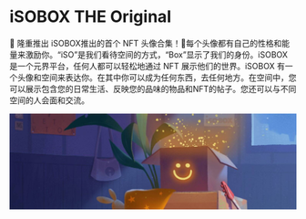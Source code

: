 # iSOBOX THE OriginaI

🎁 隆重推出 iSOBOX推出的首个 NFT 头像合集！🎁每个头像都有自己的性格和能量来激励你。“iSO”是我们看待空间的方式，“Box”显示了我们的身份。iSOBOX 是一个元界平台，任何人都可以轻松地通过 NFT 展示他们的世界。iSOBOX 有一个头像和空间来表达你。在其中你可以成为任何东西，去任何地方。在空间中，您可以展示包含您的日常生活、反映您的品味的物品和NFT的帖子。您还可以与不同空间的人会面和交流。

![nft](1500x500.jpg)
